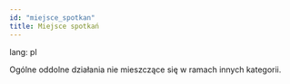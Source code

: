 ```yaml
---
id: "miejsce_spotkan"
title: Miejsce spotkań
---
```

lang: pl

Ogólne oddolne działania nie mieszczące się w ramach innych kategorii.
